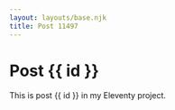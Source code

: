```yaml
---
layout: layouts/base.njk
title: Post 11497
---
```


# Post {{ id }}

This is post {{ id }} in my Eleventy project.
